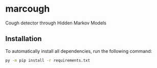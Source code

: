 # marcough
Cough detector through Hidden Markov Models

## Installation
To automatically install all dependencies, run the following command:
```bash
py -m pip install -r requirements.txt
```